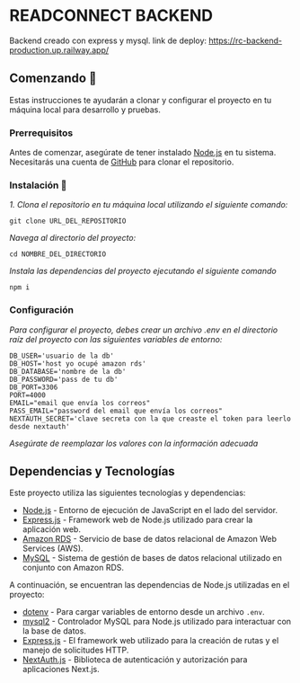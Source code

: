 # READCONNECT BACKEND

Backend creado con express y mysql.
link de deploy: https://rc-backend-production.up.railway.app/

## Comenzando 🚀

Estas instrucciones te ayudarán a clonar y configurar el proyecto en tu máquina local para desarrollo y pruebas.

### Prerrequisitos

Antes de comenzar, asegúrate de tener instalado [Node.js](https://nodejs.org/) en tu sistema. Necesitarás una cuenta de [GitHub](https://github.com/) para clonar el repositorio.

### Instalación 🔧

_1. Clona el repositorio en tu máquina local utilizando el siguiente comando:_

   ```
   git clone URL_DEL_REPOSITORIO
   ```

_Navega al directorio del proyecto:_

   ```
   cd NOMBRE_DEL_DIRECTORIO
   ```
   
_Instala las dependencias del proyecto ejecutando el siguiente comando_


```
npm i
```

### Configuración

_Para configurar el proyecto, debes crear un archivo .env en el directorio raíz del proyecto con las siguientes variables de entorno:_

```
DB_USER='usuario de la db'
DB_HOST='host yo ocupé amazon rds'
DB_DATABASE='nombre de la db'
DB_PASSWORD='pass de tu db'
DB_PORT=3306
PORT=4000
EMAIL="email que envía los correos"
PASS_EMAIL="password del email que envía los correos"
NEXTAUTH_SECRET='clave secreta con la que creaste el token para leerlo desde nextauth'
```
_Asegúrate de reemplazar los valores con la información adecuada_

## Dependencias y Tecnologías

Este proyecto utiliza las siguientes tecnologías y dependencias:

- [Node.js](https://nodejs.org/) - Entorno de ejecución de JavaScript en el lado del servidor.
- [Express.js](https://expressjs.com/) - Framework web de Node.js utilizado para crear la aplicación web.
- [Amazon RDS](https://aws.amazon.com/rds/) - Servicio de base de datos relacional de Amazon Web Services (AWS).
- [MySQL](https://www.mysql.com/) - Sistema de gestión de bases de datos relacional utilizado en conjunto con Amazon RDS.

A continuación, se encuentran las dependencias de Node.js utilizadas en el proyecto:

- [dotenv](https://www.npmjs.com/package/dotenv) - Para cargar variables de entorno desde un archivo `.env`.
- [mysql2](https://www.npmjs.com/package/mysql2) - Controlador MySQL para Node.js utilizado para interactuar con la base de datos.
- [Express.js](https://www.npmjs.com/package/express) - El framework web utilizado para la creación de rutas y el manejo de solicitudes HTTP.
- [NextAuth.js](https://next-auth.js.org/) - Biblioteca de autenticación y autorización para aplicaciones Next.js.



